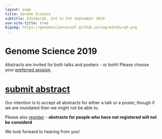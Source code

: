 ```yaml
---
layout: page
title: Genome Science
subtitle: Edinburgh, 3rd to 5th September 2019
use-site-title: true
bigimg: https://genomescienceconf.github.io/img/edinburgh.png
---
```


# Genome Science 2019

Abstracts are invited for both talks and posters - or both! Please choose your [preferred session](http://genomescience.co.uk/programme/).

# [submit abstract](https://genome2019.exordo.com)

Our intention is to accept all abstracts for either a talk or a poster, though if we are inundated then we might not be able to.

Please also [register](http://genomescience.co.uk/register/) - __abstracts for people who have not registered will not be considerd__

We look forward to hearing from you!
